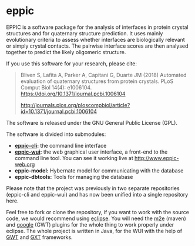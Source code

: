 eppic
=====

EPPIC is a software package for the analysis of interfaces in protein crystal structures and for quaternary structure prediction. It uses mainly evolutionary criteria to assess whether interfaces are biologically relevant or simply crystal contacts. The pairwise interface scores are then analysed together to predict the likely oligomeric structure.

If you use this software for your research, please cite:
 
> Bliven S, Lafita A, Parker A, Capitani G, Duarte JM (2018) 
> Automated evaluation of quaternary structures from protein crystals. 
> PLoS Comput Biol 14(4): e1006104. https://doi.org/10.1371/journal.pcbi.1006104 
>
> http://journals.plos.org/ploscompbiol/article?id=10.1371/journal.pcbi.1006104

The software is released under the GNU General Public License (GPL).

The software is divided into submodules: 
* **[eppic-cli](eppic-cli/README.md):** the command line interface
* **[eppic-wui](eppic-wui/README.md):** the web graphical user interface, a front-end to the command line tool. You can see it working live at http://www.eppic-web.org
* **eppic-model:** Hybernate model for communicating with the database
* **eppic-dbtools:** Tools for managing the database

Please note that the project was previously in two separate repositories (eppic-cli and eppic-wui) and has now been unified into a single repository here.

Feel free to fork or clone the repository, if you want to work with the source code, we would recommend using [eclipse](https://www.eclipse.org/). You will need the [m2e](https://www.eclipse.org/m2e/) (maven) and [google](https://developers.google.com/eclipse/) (GWT) plugins for the whole thing to work properly under eclipse. The whole project is written in Java, for the WUI with the help of [GWT](http://www.gwtproject.org) and [GXT](http://www.sencha.com/products/gxt/) frameworks.
